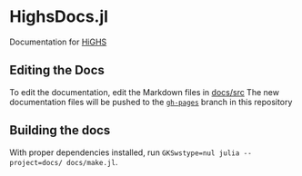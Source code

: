 # HighsDocs.jl

Documentation for [HiGHS](https://github.com/ERGO-Code/HiGHS)

## Editing the Docs

To edit the documentation, edit the Markdown files in [docs/src](https://github.com/galabovaa/HighsDocs.jl)
The new documentation files will be pushed to the [`gh-pages`](https://github.com/galabovaa/HighsDocs.jl/tree/gh-pages) branch in this repository 

## Building the docs

With proper dependencies installed, run `GKSwstype=nul julia --project=docs/ docs/make.jl`.